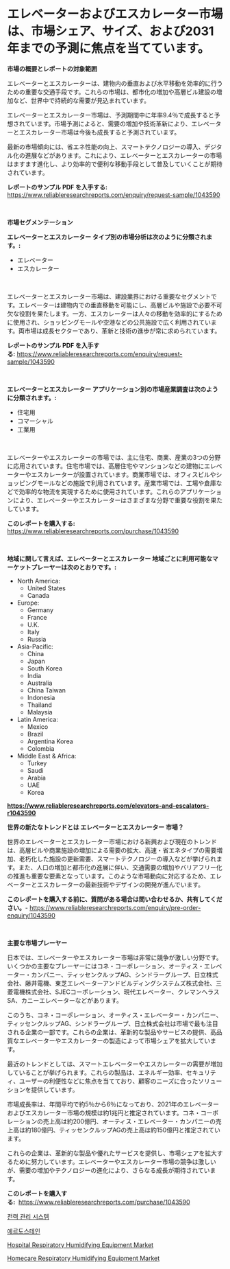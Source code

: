 <p><h1>エレベーターおよびエスカレーター市場は、市場シェア、サイズ、および2031年までの予測に焦点を当てています。</h1></p><p><strong>市場の概要とレポートの対象範囲</strong></p>
<p><p>エレベーターとエスカレーターは、建物内の垂直および水平移動を効率的に行うための重要な交通手段です。これらの市場は、都市化の増加や高層ビル建設の増加など、世界中で持続的な需要が見込まれています。</p><p>エレベーターとエスカレーター市場は、予測期間中に年率9.4％で成長すると予想されています。市場予測によると、需要の増加や技術革新により、エレベーターとエスカレーター市場は今後も成長すると予測されています。</p><p>最新の市場傾向には、省エネ性能の向上、スマートテクノロジーの導入、デジタル化の進展などがあります。これにより、エレベーターとエスカレーターの市場はますます進化し、より効率的で便利な移動手段として普及していくことが期待されています。</p></p>
<p><strong>レポートのサンプル PDF を入手する:</strong> <a href="https://www.reliableresearchreports.com/enquiry/request-sample/1043590">https://www.reliableresearchreports.com/enquiry/request-sample/1043590</a></p>
<p>&nbsp;</p>
<p><strong>市場セグメンテーション</strong></p>
<p><strong>エレベーターとエスカレーター タイプ別の市場分析は次のように分類されます。:</strong></p>
<p><ul><li>エレベーター</li><li>エスカレーター</li></ul></p>
<p>&nbsp;</p>
<p><p>エレベーターとエスカレーター市場は、建設業界における重要なセグメントです。エレベーターは建物内での垂直移動を可能にし、高層ビルや施設で必要不可欠な役割を果たします。一方、エスカレーターは人々の移動を効率的にするために使用され、ショッピングモールや空港などの公共施設で広く利用されています。両市場は成長セクターであり、革新と技術の進歩が常に求められています。</p></p>
<p><strong>レポートのサンプル PDF を入手する:</strong>&nbsp;<a href="https://www.reliableresearchreports.com/enquiry/request-sample/1043590">https://www.reliableresearchreports.com/enquiry/request-sample/1043590</a></p>
<p>&nbsp;</p>
<p><strong> エレベーターとエスカレーター アプリケーション別の市場産業調査は次のように分類されます。:</strong></p>
<p><ul><li>住宅用</li><li>コマーシャル</li><li>工業用</li></ul></p>
<p>&nbsp;</p>
<p><p>エレベーターやエスカレーターの市場では、主に住宅、商業、産業の3つの分野に応用されています。住宅市場では、高層住宅やマンションなどの建物にエレベーターやエスカレーターが設置されています。商業市場では、オフィスビルやショッピングモールなどの施設で利用されています。産業市場では、工場や倉庫などで効率的な物流を実現するために使用されています。これらのアプリケーションにより、エレベーターやエスカレーターはさまざまな分野で重要な役割を果たしています。</p></p>
<p><strong>このレポートを購入する:</strong>&nbsp; <a href="https://www.reliableresearchreports.com/purchase/1043590">https://www.reliableresearchreports.com/purchase/1043590</a></p>
<p>&nbsp;</p>
<p><strong>地域に関して言えば、エレベーターとエスカレーター 地域ごとに利用可能なマーケットプレーヤーは次のとおりです。:</strong></p>
<p><ul>
    <li>
        North America:
        <ul>
            <li>United States</li>
            <li>Canada</li>
        </ul>
    </li>
    <li>
        Europe:
        <ul>
            <li>Germany</li>
            <li>France</li>
            <li>U.K.</li>
            <li>Italy</li>
            <li>Russia</li>
        </ul>
    </li>
    <li>
        Asia-Pacific:
        <ul>
            <li>China</li>
            <li>Japan</li>
            <li>South Korea</li>
            <li>India</li>
            <li>Australia</li>
            <li>China Taiwan</li>
            <li>Indonesia</li>
            <li>Thailand</li>
            <li>Malaysia</li>
        </ul>
    </li>
    <li>
        Latin America:
        <ul>
            <li>Mexico</li>
            <li>Brazil</li>
            <li>Argentina Korea</li>
            <li>Colombia</li>
        </ul>
    </li>
    <li>
        Middle East & Africa:
        <ul>
            <li>Turkey</li>
            <li>Saudi</li>
            <li>Arabia</li>
            <li>UAE</li>
            <li>Korea</li>
        </ul>
    </li>
    </ul></p>
<p><strong><a href="https://www.reliableresearchreports.com/elevators-and-escalators-r1043590">https://www.reliableresearchreports.com/elevators-and-escalators-r1043590</a></strong>&nbsp;</p>
<p><strong>世界の新たなトレンドとは エレベーターとエスカレーター 市場？</strong></p>
<p><p>世界のエレベーターとエスカレーター市場における新興および現在のトレンドは、高層ビルや商業施設の増加による需要の拡大、高速・省エネタイプの需要増加、老朽化した施設の更新需要、スマートテクノロジーの導入などが挙げられます。また、人口の増加と都市化の進展に伴い、交通需要の増加やバリアフリー化の推進も重要な要素となっています。このような市場動向に対応するため、エレベーターとエスカレーターの最新技術やデザインの開発が進んでいます。</p></p>
<p><strong>このレポートを購入する前に、質問がある場合は問い合わせるか、共有してください。</strong>- <a href="https://www.reliableresearchreports.com/enquiry/pre-order-enquiry/1043590">https://www.reliableresearchreports.com/enquiry/pre-order-enquiry/1043590</a></p>
<p>&nbsp;</p>
<p><strong>主要な市場プレーヤー</strong></p>
<p><p>日本では、エレベーターやエスカレーター市場は非常に競争が激しい分野です。いくつかの主要なプレーヤーにはコネ・コーポレーション、オーティス・エレベーター・カンパニー、ティッセンクルップAG、シンドラーグループ、日立株式会社、藤井電機、東芝エレベーターアンドビルディングシステムズ株式会社、三菱電機株式会社、SJECコーポレーション、現代エレベーター、クレマンヘラスSA、カニーエレベーターなどがあります。</p><p>このうち、コネ・コーポレーション、オーティス・エレベーター・カンパニー、ティッセンクルップAG、シンドラーグループ、日立株式会社は市場で最も注目される企業の一部です。これらの企業は、革新的な製品やサービスの提供、高品質なエレベーターやエスカレーターの製造によって市場シェアを拡大しています。</p><p>最近のトレンドとしては、スマートエレベーターやエスカレーターの需要が増加していることが挙げられます。これらの製品は、エネルギー効率、セキュリティ、ユーザーの利便性などに焦点を当てており、顧客のニーズに合ったソリューションを提供しています。</p><p>市場成長率は、年間平均で約5％から6％になっており、2021年のエレベーターおよびエスカレーター市場の規模は約1兆円と推定されています。コネ・コーポレーションの売上高は約200億円、オーティス・エレベーター・カンパニーの売上高は約180億円、ティッセンクルップAGの売上高は約150億円と推定されています。</p><p>これらの企業は、革新的な製品や優れたサービスを提供し、市場シェアを拡大するために努力しています。エレベーターやエスカレーター市場の競争は激しいが、需要の増加やテクノロジーの進化により、さらなる成長が期待されています。</p></p>
<p><strong>このレポートを購入する:</strong>&nbsp;&nbsp;<a href="https://www.reliableresearchreports.com/purchase/1043590">https://www.reliableresearchreports.com/purchase/1043590</a></p>
<p><p><a href="https://github.com/sammyUltyylrich9067856/Market-Research-Report-List-1/blob/main/670738022227.md">전력 관리 시스템</a></p><p><a href="https://github.com/Elenrrera7685/Market-Research-Report-List-1/blob/main/283286622226.md">에르도스테인</a></p><p><a href="https://github.com/Whitneyboyettebo9kiw7yr13/Market-Research-Report-List-2/blob/main/hospital-respiratory-humidifying-equipment-market.md">Hospital Respiratory Humidifying Equipment Market</a></p><p><a href="https://github.com/sonuprakash1/Market-Research-Report-List-2/blob/main/homecare-respiratory-humidifying-equipment-market.md">Homecare Respiratory Humidifying Equipment Market</a></p></p>